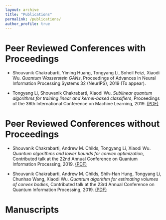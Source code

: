 ```yaml
---
layout: archive
title: "Publications"
permalink: /publications/
author_profile: true
---
```


<!-- {% if author.googlescholar %} -->
<!--   You can also find my articles on <u><a href="{{author.googlescholar}}">my Google Scholar profile</a>.</u> -->
<!-- {% endif %} -->

<!-- {% include base_path %} -->

<!-- {% for post in site.publications reversed %} -->
<!--   {% include archive-single.html %} -->
<!-- {% endfor %} -->

# Peer Reviewed Conferences with Proceedings

- Shouvanik Chakrabarti, Yiming Huang, Tongyang Li, Soheil Feizi, Xiaodi Wu. <i>Quantum Wasserstein GANs</i>, Proceedings of Advances in Neural Information Processing Systems 32 (NeurIPS), 2019 (To appear).

- Tongyang Li, Shouvanik Chakrabarti, Xiaodi Wu. <i>Sublinear quantum algorithms for training linear and kernel-based classifiers</i>, Proceedings of the 36th International Conference on Machine Learning, 2019. [(PDF)](https://arxiv.org/pdf/1904.02276.pdf)

# Peer Reviewed Conferences without Proceedings

- Shouvanik Chakrabarti, Andrew M. Childs, Tongyang Li, Xiaodi Wu. <i>Quantum algorithms and lower bounds for convex optimization</i>, Contributed talk at the 22nd Annual Conference on Quantum Information Processing, 2019. [(PDF)](https://arxiv.org/pdf/1908.03903.pdf)

- Shouvanik Chakrabarti, Andrew M. Childs, Shih-Han Hung, Tongyang Li, Chunhao Wang, Xiaodi Wu. <i>Quantum algorithm for estimating volumes of convex bodies</i>, Contributed talk at the 23rd Annual Conference on Quantum Information Processing, 2019. [(PDF)](https://arxiv.org/pdf/1908.03903.pdf)

# Manuscripts

